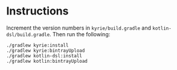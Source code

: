 # Instructions

Increment the version numbers in `kyrie/build.gradle` and `kotlin-dsl/build.gradle`. Then run the following:

```
./gradlew kyrie:install
./gradlew kyrie:bintrayUpload
./gradlew kotlin-dsl:install
./gradlew kotlin:bintrayUpload
```
